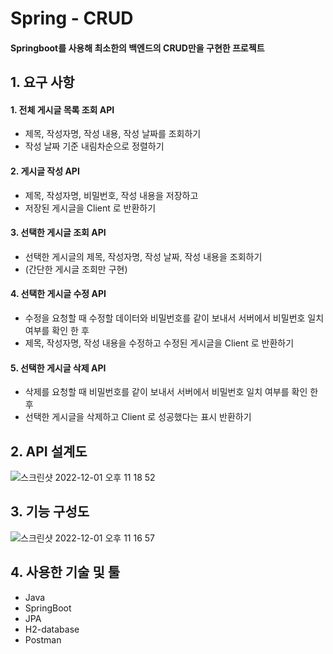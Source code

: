 # Spring - CRUD
#### Springboot를 사용해 최소한의 백엔드의 CRUD만을 구현한 프로젝트
## 1. 요구 사항
#### 1. 전체 게시글 목록 조회 API
* 제목, 작성자명, 작성 내용, 작성 날짜를 조회하기
* 작성 날짜 기준 내림차순으로 정렬하기
#### 2. 게시글 작성 API
* 제목, 작성자명, 비밀번호, 작성 내용을 저장하고
* 저장된 게시글을 Client 로 반환하기
#### 3. 선택한 게시글 조회 API
* 선택한 게시글의 제목, 작성자명, 작성 날짜, 작성 내용을 조회하기 
* (간단한 게시글 조회만 구현)
#### 4. 선택한 게시글 수정 API
* 수정을 요청할 때 수정할 데이터와 비밀번호를 같이 보내서 서버에서 비밀번호 일치 여부를 확인 한 후
* 제목, 작성자명, 작성 내용을 수정하고 수정된 게시글을 Client 로 반환하기
#### 5. 선택한 게시글 삭제 API
* 삭제를 요청할 때 비밀번호를 같이 보내서 서버에서 비밀번호 일치 여부를 확인 한 후
* 선택한 게시글을 삭제하고 Client 로 성공했다는 표시 반환하기
## 2. API 설계도
![스크린샷 2022-12-01 오후 11 18 52](https://user-images.githubusercontent.com/117142323/205076242-9b06cf26-d8d5-43fc-86b1-7f672e8be321.png)
## 3. 기능 구성도 
![스크린샷 2022-12-01 오후 11 16 57](https://user-images.githubusercontent.com/117142323/205075830-3bae6045-7b9c-4585-88cf-21dc741ca8e8.png)
## 4. 사용한 기술 및 툴
* Java
* SpringBoot
* JPA
* H2-database
* Postman
